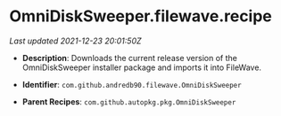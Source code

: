 # OmniDiskSweeper.filewave.recipe

_Last updated 2021-12-23 20:01:50Z_

- **Description**: Downloads the current release version of the OmniDiskSweeper installer package and imports it into FileWave.

- **Identifier**: `com.github.andredb90.filewave.OmniDiskSweeper`

- **Parent Recipes**: `com.github.autopkg.pkg.OmniDiskSweeper`

